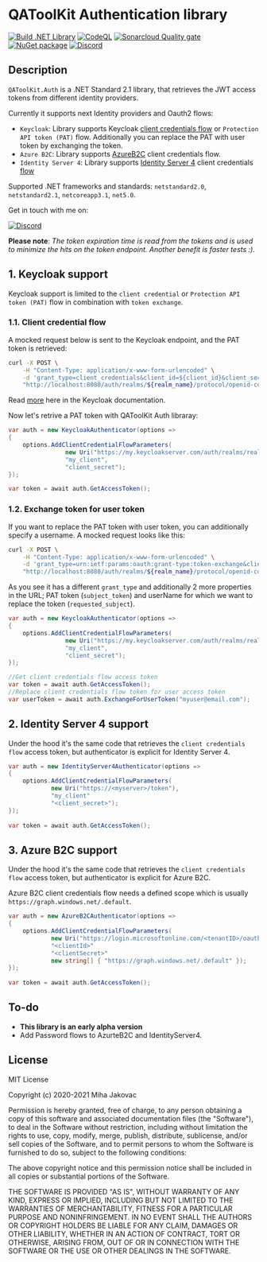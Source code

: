 # QAToolKit Authentication library
[![Build .NET Library](https://github.com/qatoolkit/qatoolkit-auth-net/workflows/Build%20.NET%20Library/badge.svg)](https://github.com/qatoolkit/qatoolkit-auth-net/actions)
[![CodeQL](https://github.com/qatoolkit/qatoolkit-auth-net/workflows/CodeQL%20Analyze/badge.svg)](https://github.com/qatoolkit/qatoolkit-auth-net/security/code-scanning)
[![Sonarcloud Quality gate](https://github.com/qatoolkit/qatoolkit-auth-net/workflows/Sonarqube%20Analyze/badge.svg)](https://sonarcloud.io/dashboard?id=qatoolkit_qatoolkit-auth-net)
[![NuGet package](https://img.shields.io/nuget/v/QAToolKit.Auth?label=QAToolKit.Auth)](https://www.nuget.org/packages/QAToolKit.Auth/)
[![Discord](https://img.shields.io/discord/787220825127780354?color=%23267CB9&label=Discord%20chat)](https://discord.gg/hYs6ayYQC5)

## Description
`QAToolKit.Auth` is a .NET Standard 2.1 library, that retrieves the JWT access tokens from different identity providers.

Currently it supports next Identity providers and Oauth2 flows:
- `Keycloak`: Library supports Keycloak [client credentials flow](https://tools.ietf.org/html/rfc6749#section-4.4) or `Protection API token (PAT)` flow. Additionally you can replace the PAT with user token by exchanging the token.
- `Azure B2C`: Library supports [AzureB2C](https://azure.microsoft.com/en-us/services/active-directory/external-identities/b2c/) client credentials flow.
- `Identity Server 4`: Library supports [Identity Server 4](https://identityserver.io/) client credentials [flow](https://identityserver4.readthedocs.io/en/latest/quickstarts/1_client_credentials.html)

Supported .NET frameworks and standards: `netstandard2.0`, `netstandard2.1`, `netcoreapp3.1`, `net5.0`.

Get in touch with me on:

[![Discord](https://img.shields.io/discord/787220825127780354?color=%23267CB9&label=Discord%20chat)](https://discord.gg/hYs6ayYQC5)

**Please note**: _The token expiration time is read from the tokens and is used to minimize the hits on the token endpoint. Another benefit is faster tests :)._

## 1. Keycloak support

Keycloak support is limited to the `client credential` or `Protection API token (PAT)` flow in combination with `token exchange`.

### 1.1. Client credential flow

A mocked request below is sent to the Keycloak endpoint, and the PAT token is retrieved:

```bash
curl -X POST \
    -H "Content-Type: application/x-www-form-urlencoded" \
    -d 'grant_type=client_credentials&client_id=${client_id}&client_secret=${client_secret}' \
    "http://localhost:8080/auth/realms/${realm_name}/protocol/openid-connect/token"
```

Read [more](https://www.keycloak.org/docs/latest/authorization_services/#_service_protection_whatis_obtain_pat) here in the Keycloak documentation.

Now let's retrive a PAT token with QAToolKit Auth libraray:

```csharp
var auth = new KeycloakAuthenticator(options =>
{
    options.AddClientCredentialFlowParameters(
                new Uri("https://my.keycloakserver.com/auth/realms/realmX/protocol/openid-connect/token"), 
                "my_client",
                "client_secret");
});

var token = await auth.GetAccessToken();
```

### 1.2. Exchange token for user token

If you want to replace the PAT token with user token, you can additionally specify a username. A mocked request looks like this:

```bash
curl -X POST \
    -H "Content-Type: application/x-www-form-urlencoded" \
    -d 'grant_type=urn:ietf:params:oauth:grant-type:token-exchange&client_id=${client_id}&client_secret=${client_secret}&subject_token=eyJhbGciOiJI...&requested_subject=myuser@users.com' \
    "http://localhost:8080/auth/realms/${realm_name}/protocol/openid-connect/token"
```

As you see it has a different `grant_type` and additionally 2 more properties in the URL; PAT token (`subject_token`) and userName for which we want to replace the token (`requested_subject`).

```csharp
var auth = new KeycloakAuthenticator(options =>
{
    options.AddClientCredentialFlowParameters(
                new Uri("https://my.keycloakserver.com/auth/realms/realmX/protocol/openid-connect/token"), 
                "my_client",
                "client_secret"); 
});

//Get client credentials flow access token
var token = await auth.GetAccessToken();
//Replace client credentials flow token for user access token
var userToken = await auth.ExchangeForUserToken("myuser@email.com");
```

## 2. Identity Server 4 support

Under the hood it's the same code that retrieves the `client credentials flow` access token, but authenticator is explicit for Identity Server 4.

```csharp
var auth = new IdentityServer4Authenticator(options =>
{
    options.AddClientCredentialFlowParameters(
            new Uri("https://<myserver>/token"),
            "my_client"
            "<client_secret>");
});
            
var token = await auth.GetAccessToken();
```

## 3. Azure B2C support

Under the hood it's the same code that retrieves the `client credentials flow` access token, but authenticator is explicit for Azure B2C.

Azure B2C client credentials flow needs a defined scope which is usually `https://graph.windows.net/.default`.

```csharp
var auth = new AzureB2CAuthenticator(options =>
{
    options.AddClientCredentialFlowParameters(
            new Uri("https://login.microsoftonline.com/<tenantID>/oauth2/v2.0/token"),
            "<clientId>"
            "<clientSecret>"
            new string[] { "https://graph.windows.net/.default" });
});
            
var token = await auth.GetAccessToken();
```

## To-do

- **This library is an early alpha version**
- Add Password flows to AzurteB2C and IdentityServer4.

## License

MIT License

Copyright (c) 2020-2021 Miha Jakovac

Permission is hereby granted, free of charge, to any person obtaining a copy
of this software and associated documentation files (the "Software"), to deal
in the Software without restriction, including without limitation the rights
to use, copy, modify, merge, publish, distribute, sublicense, and/or sell
copies of the Software, and to permit persons to whom the Software is
furnished to do so, subject to the following conditions:

The above copyright notice and this permission notice shall be included in all
copies or substantial portions of the Software.

THE SOFTWARE IS PROVIDED "AS IS", WITHOUT WARRANTY OF ANY KIND, EXPRESS OR
IMPLIED, INCLUDING BUT NOT LIMITED TO THE WARRANTIES OF MERCHANTABILITY,
FITNESS FOR A PARTICULAR PURPOSE AND NONINFRINGEMENT. IN NO EVENT SHALL THE
AUTHORS OR COPYRIGHT HOLDERS BE LIABLE FOR ANY CLAIM, DAMAGES OR OTHER
LIABILITY, WHETHER IN AN ACTION OF CONTRACT, TORT OR OTHERWISE, ARISING FROM,
OUT OF OR IN CONNECTION WITH THE SOFTWARE OR THE USE OR OTHER DEALINGS IN THE
SOFTWARE.